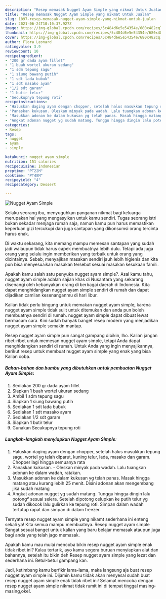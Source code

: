 ```yaml
---
description: "Resep memasak Nugget Ayam Simple yang nikmat Untuk Jualan"
title: "Resep memasak Nugget Ayam Simple yang nikmat Untuk Jualan"
slug: 1097-resep-memasak-nugget-ayam-simple-yang-nikmat-untuk-jualan
date: 2021-06-24T10:10:37.927Z
image: https://img-global.cpcdn.com/recipes/5c484d6e5e54354e/680x482cq70/nugget-ayam-simple-foto-resep-utama.jpg
thumbnail: https://img-global.cpcdn.com/recipes/5c484d6e5e54354e/680x482cq70/nugget-ayam-simple-foto-resep-utama.jpg
cover: https://img-global.cpcdn.com/recipes/5c484d6e5e54354e/680x482cq70/nugget-ayam-simple-foto-resep-utama.jpg
author: Flora Leonard
ratingvalue: 3.9
reviewcount: 10
recipeingredient:
- "200 gr dada ayam fillet"
- "1 buah wortel ukuran sedang"
- "1 sdm tepung sagu"
- "1 siung bawang putih"
- "1 sdt lada bubuk"
- "1 sdt masako ayam"
- "1/2 sdt garam"
- "1 butir telur"
- "Secukupnya tepung roti"
recipeinstructions:
- "Haluskan daging ayam dengan chopper, setelah halus masukkan tepung sagu, wortel yg telah diparut, kuning telur, lada, masako dan garam. Chopper lagi hingga semuanya rata"
- "Panaskan kukusan. Oleskan minyak pada wadah. Lalu tuangkan adonan ke dalam wadah, ratakan."
- "Masukkan adonan ke dalam kukusan yg telah panas. Masak hingga matang atau kurang lebih 25 menit. Disini adonan akan mengembang jika sudah matang"
- "Angkat adonan nugget yg sudah matang. Tunggu hingga dingin lalu potong² sesuai selera. Setelah dipotong celupkan ke putih telur yg sudah dikocok lalu gulirkan ke tepung roti. Simpan dalam wadah tertutup rapat dan simpan di dalam freezer."
categories:
- Resep
tags:
- nugget
- ayam
- simple

katakunci: nugget ayam simple 
nutrition: 151 calories
recipecuisine: Indonesian
preptime: "PT22M"
cooktime: "PT48M"
recipeyield: "4"
recipecategory: Dessert

---
```



![Nugget Ayam Simple](https://img-global.cpcdn.com/recipes/5c484d6e5e54354e/680x482cq70/nugget-ayam-simple-foto-resep-utama.jpg)

Selaku seorang ibu, menyuguhkan panganan nikmat bagi keluarga merupakan hal yang mengasyikan untuk kamu sendiri. Tugas seorang istri bukan sekadar menjaga rumah saja, namun kamu pun harus memastikan keperluan gizi tercukupi dan juga santapan yang dikonsumsi orang tercinta harus enak.

Di waktu  sekarang, kita memang mampu memesan santapan yang sudah jadi walaupun tidak harus capek membuatnya lebih dulu. Tetapi ada juga orang yang selalu ingin memberikan yang terbaik untuk orang yang dicintainya. Sebab, menyajikan masakan sendiri jauh lebih higienis dan kita pun bisa menyesuaikan masakan tersebut sesuai masakan kesukaan famili. 



Apakah kamu salah satu penyuka nugget ayam simple?. Asal kamu tahu, nugget ayam simple adalah sajian khas di Nusantara yang sekarang disenangi oleh kebanyakan orang di berbagai daerah di Indonesia. Kita dapat menghidangkan nugget ayam simple sendiri di rumah dan dapat dijadikan camilan kesenanganmu di hari libur.

Kalian tidak perlu bingung untuk memakan nugget ayam simple, karena nugget ayam simple tidak sulit untuk ditemukan dan anda pun boleh membuatnya sendiri di rumah. nugget ayam simple dapat dibuat lewat bermacam cara. Kini sudah banyak banget resep modern yang menjadikan nugget ayam simple semakin mantap.

Resep nugget ayam simple pun sangat gampang dibikin, lho. Kalian jangan ribet-ribet untuk memesan nugget ayam simple, tetapi Anda dapat menghidangkan sendiri di rumah. Untuk Anda yang ingin menyajikannya, berikut resep untuk membuat nugget ayam simple yang enak yang bisa Kalian coba.

<!--inarticleads1-->

##### Bahan-bahan dan bumbu yang dibutuhkan untuk pembuatan Nugget Ayam Simple:

1. Sediakan 200 gr dada ayam fillet
1. Siapkan 1 buah wortel ukuran sedang
1. Ambil 1 sdm tepung sagu
1. Siapkan 1 siung bawang putih
1. Sediakan 1 sdt lada bubuk
1. Sediakan 1 sdt masako ayam
1. Sediakan 1/2 sdt garam
1. Siapkan 1 butir telur
1. Gunakan Secukupnya tepung roti




<!--inarticleads2-->

##### Langkah-langkah menyiapkan Nugget Ayam Simple:

1. Haluskan daging ayam dengan chopper, setelah halus masukkan tepung sagu, wortel yg telah diparut, kuning telur, lada, masako dan garam. Chopper lagi hingga semuanya rata
1. Panaskan kukusan. - Oleskan minyak pada wadah. Lalu tuangkan adonan ke dalam wadah, ratakan.
1. Masukkan adonan ke dalam kukusan yg telah panas. Masak hingga matang atau kurang lebih 25 menit. Disini adonan akan mengembang jika sudah matang
1. Angkat adonan nugget yg sudah matang. Tunggu hingga dingin lalu potong² sesuai selera. Setelah dipotong celupkan ke putih telur yg sudah dikocok lalu gulirkan ke tepung roti. Simpan dalam wadah tertutup rapat dan simpan di dalam freezer.




Ternyata resep nugget ayam simple yang nikamt sederhana ini enteng sekali ya! Kita semua mampu membuatnya. Resep nugget ayam simple Sangat sesuai banget untuk kalian yang baru belajar memasak ataupun juga bagi anda yang telah jago memasak.

Apakah kamu mau mulai mencoba bikin resep nugget ayam simple enak tidak ribet ini? Kalau tertarik, ayo kamu segera buruan menyiapkan alat dan bahannya, setelah itu bikin deh Resep nugget ayam simple yang lezat dan sederhana ini. Betul-betul gampang kan. 

Jadi, ketimbang kamu berfikir lama-lama, maka langsung aja buat resep nugget ayam simple ini. Dijamin kamu tiidak akan menyesal sudah buat resep nugget ayam simple enak tidak ribet ini! Selamat mencoba dengan resep nugget ayam simple nikmat tidak rumit ini di tempat tinggal masing-masing,oke!.

